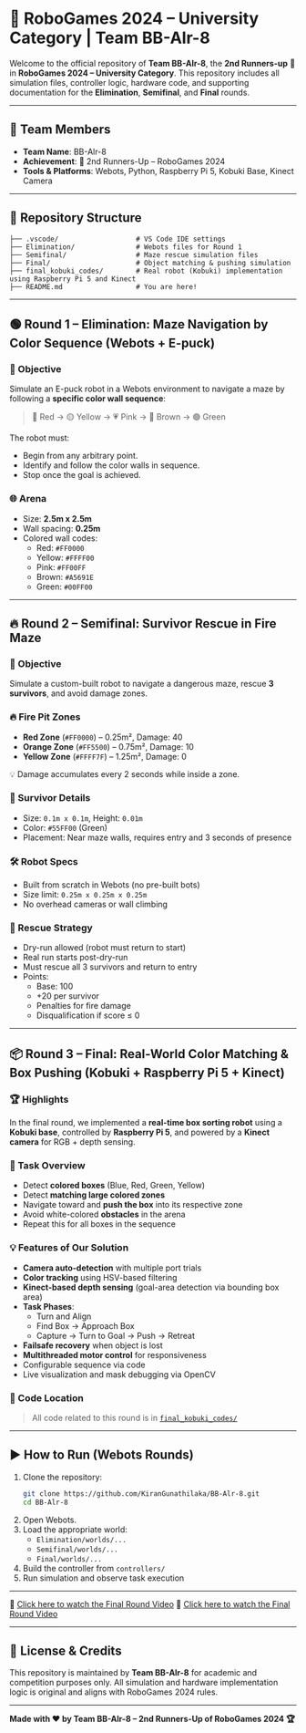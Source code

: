 
# 🤖 RoboGames 2024 – University Category | Team BB-Alr-8

Welcome to the official repository of **Team BB-Alr-8**, the **2nd Runners-up** 🥉 in **RoboGames 2024 – University Category**. This repository includes all simulation files, controller logic, hardware code, and supporting documentation for the **Elimination**, **Semifinal**, and **Final** rounds.

---

## 🧠 Team Members

- **Team Name**: BB-Alr-8  
- **Achievement**: 🥉 2nd Runners-Up – RoboGames 2024  
- **Tools & Platforms**: Webots, Python, Raspberry Pi 5, Kobuki Base, Kinect Camera

---

## 📁 Repository Structure

```plaintext
├── .vscode/                   # VS Code IDE settings
├── Elimination/               # Webots files for Round 1
├── Semifinal/                 # Maze rescue simulation files
├── Final/                     # Object matching & pushing simulation
├── final_kobuki_codes/        # Real robot (Kobuki) implementation using Raspberry Pi 5 and Kinect
├── README.md                  # You are here!
```

---

## 🟢 Round 1 – Elimination: Maze Navigation by Color Sequence (Webots + E-puck)

### 🎯 Objective
Simulate an E-puck robot in a Webots environment to navigate a maze by following a **specific color wall sequence**:

> 🔴 Red → 🟡 Yellow → 💗 Pink → 🤎 Brown → 🟢 Green

The robot must:
- Begin from any arbitrary point.
- Identify and follow the color walls in sequence.
- Stop once the goal is achieved.

### 🌐 Arena
- Size: **2.5m x 2.5m**
- Wall spacing: **0.25m**
- Colored wall codes:
  - Red: `#FF0000`
  - Yellow: `#FFFF00`
  - Pink: `#FF00FF`
  - Brown: `#A5691E`
  - Green: `#00FF00`

---

## 🔥 Round 2 – Semifinal: Survivor Rescue in Fire Maze

### 🎯 Objective
Simulate a custom-built robot to navigate a dangerous maze, rescue **3 survivors**, and avoid damage zones.

### 🔥 Fire Pit Zones
- **Red Zone** (`#FF0000`) – 0.25m², Damage: 40
- **Orange Zone** (`#FF5500`) – 0.75m², Damage: 10
- **Yellow Zone** (`#FFFF7F`) – 1.25m², Damage: 0  

💡 Damage accumulates every 2 seconds while inside a zone.

### 🧍 Survivor Details
- Size: `0.1m x 0.1m`, Height: `0.01m`
- Color: `#55FF00` (Green)
- Placement: Near maze walls, requires entry and 3 seconds of presence

### 🛠 Robot Specs
- Built from scratch in Webots (no pre-built bots)
- Size limit: `0.25m x 0.25m x 0.25m`
- No overhead cameras or wall climbing

### 🧠 Rescue Strategy
- Dry-run allowed (robot must return to start)
- Real run starts post-dry-run
- Must rescue all 3 survivors and return to entry
- Points:  
  - Base: 100  
  - +20 per survivor  
  - Penalties for fire damage  
  - Disqualification if score ≤ 0

---

## 📦 Round 3 – Final: Real-World Color Matching & Box Pushing (Kobuki + Raspberry Pi 5 + Kinect)

### 🏆 Highlights
In the final round, we implemented a **real-time box sorting robot** using a **Kobuki base**, controlled by **Raspberry Pi 5**, and powered by a **Kinect camera** for RGB + depth sensing.

### 🎯 Task Overview
- Detect **colored boxes** (Blue, Red, Green, Yellow)
- Detect **matching large colored zones**
- Navigate toward and **push the box** into its respective zone
- Avoid white-colored **obstacles** in the arena
- Repeat this for all boxes in the sequence

### 💡 Features of Our Solution
- **Camera auto-detection** with multiple port trials
- **Color tracking** using HSV-based filtering
- **Kinect-based depth sensing** (goal-area detection via bounding box area)
- **Task Phases**:
  - Turn and Align
  - Find Box → Approach Box
  - Capture → Turn to Goal → Push → Retreat
- **Failsafe recovery** when object is lost
- **Multithreaded motor control** for responsiveness
- Configurable sequence via code
- Live visualization and mask debugging via OpenCV

### 📂 Code Location
> All code related to this round is in [`final_kobuki_codes/`](./final_kobuki_codes)

---

## ▶️ How to Run (Webots Rounds)

1. Clone the repository:
   ```bash
   git clone https://github.com/KiranGunathilaka/BB-Alr-8.git
   cd BB-Alr-8
   ```
2. Open Webots.
3. Load the appropriate world:
   - `Elimination/worlds/...`
   - `Semifinal/worlds/...`
   - `Final/worlds/...`
4. Build the controller from `controllers/`
5. Run simulation and observe task execution

---

🔗 [Click here to watch the Final Round Video](https://github.com/sahas-eashan/BB-Alr-8/blob/main/videos/WhatsApp%20Video%202025-03-31%20at%2009.14.59_cb0bb7b0.mp4)
🔗 [Click here to watch the Final Round Video](https://github.com/sahas-eashan/BB-Alr-8/blob/main/videos/WhatsApp%20Video%202025-03-31%20at%2009.14.59_cb0bb7b0.mp4)

---

## 🏁 License & Credits

This repository is maintained by **Team BB-Alr-8** for academic and competition purposes only. All simulation and hardware implementation logic is original and aligns with RoboGames 2024 rules.

---

**Made with ❤️ by Team BB-Alr-8 – 2nd Runners-Up of RoboGames 2024 🏆**
